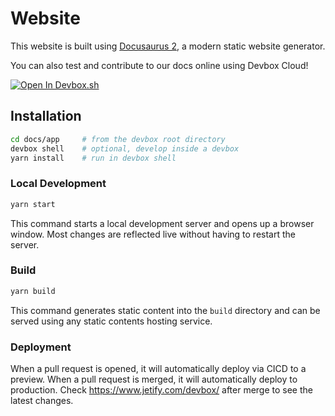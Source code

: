 # Website

This website is built using [Docusaurus 2](https://docusaurus.io/), a modern static website generator.

You can also test and contribute to our docs online using Devbox Cloud!

[![Open In Devbox.sh](https://jetify.com/img/devbox/open-in-devbox.svg)](https://devbox.sh/github.com/jetify-com/devbox?folder=docs/app)

## Installation

```bash
cd docs/app     # from the devbox root directory
devbox shell    # optional, develop inside a devbox
yarn install    # run in devbox shell
```

### Local Development

```bash
yarn start
```

This command starts a local development server and opens up a browser window. Most changes are reflected live without having to restart the server.

### Build

```bash
yarn build
```

This command generates static content into the `build` directory and can be served using any static contents hosting service.

### Deployment

When a pull request is opened, it will automatically deploy via CICD to a preview.
When a pull request is merged, it will automatically deploy to production.
Check https://www.jetify.com/devbox/ after merge to see the latest changes.
